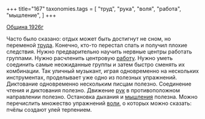 +++
title="167"
taxonomies.tags = [
 "труд",
 "рука",
 "воля",
 "работа",
 "мышление",
]
+++

[Община 1926г](/agni/1926)

Часто было сказано: отдых может быть достигнут не сном, но переменой [труда](/tags/труд). Конечно, кто-то перестал спать и получил плохие следствия. Нужно предварительно научить нервные центры работать группами. Нужно расчленить центровую [работу](/tags/работа). Нужно уметь соединить самые неожиданные группы и затем быстро сменять их комбинации. Так уличный музыкант, играя одновременно на нескольких инструментах, проделывает уже одно из полезных упражнений. Диктование одновременно нескольким писцам полезно. Соединение чтения и диктования полезно. Движение [рук](/tags/рука) в противоположном направлении полезно. Остановка дыхания и [мышления](/tags/мышление) полезна. Можно перечислить множество упражнений [воли](/tags/воля), о которых можно сказать: пчёлы создают улей терпением.   

